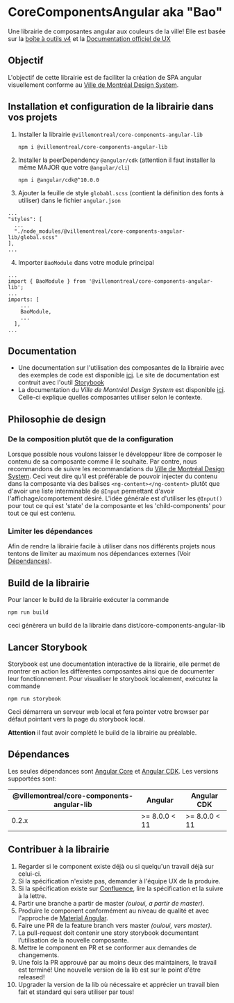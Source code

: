 # CoreComponentsAngular aka "Bao"

Une librairie de composantes angular aux couleurs de la ville! Elle est basée sur la [boîte à outils v4](https://services.montreal.ca/boite-outils4/) et la [Documentation officiel de UX](https://zeroheight.com/575tugn0n/p/139208-ville-de-montral-design-system)

## Objectif
L'objectif de cette librairie est de faciliter la création de SPA angular visuellement conforme au [Ville de Montréal Design System](https://zeroheight.com/575tugn0n/p/139208-ville-de-montral-design-system).

## Installation et configuration de la librairie dans vos projets
1. Installer la librairie `@villemontreal/core-components-angular-lib`

   `npm i @villemontreal/core-components-angular-lib`

2. Installer la peerDependency `@angular/cdk` (attention il faut installer la même MAJOR que votre `@angular/cli`)

   `npm i @angular/cdk@^10.0.0`


3. Ajouter la feuille de style `globabl.scss` (contient la définition des fonts à utiliser) dans le fichier `angular.json`
``` 
...
"styles": [
  ...
  "./node_modules/@villemontreal/core-components-angular-lib/global.scss"
],
...
```
4. Importer `BaoModule` dans votre module principal
```
...
import { BaoModule } from '@villemontreal/core-components-angular-lib';
...
imports: [
    ...
    BaoModule,
    ...
  ],
...
```

## Documentation
* Une documentation sur l'utilisation des composantes de la librairie avec des exemples de code est disponible [ici](https://services.interne.montreal.ca/bao-storybook). Le site de documentation est contruit avec l'outil [Storybook](https://storybook.js.org/)
* La documentation du *Ville de Montréal Design System* est disponible [ici](https://zeroheight.com/575tugn0n/p/139208-ville-de-montral-design-system). Celle-ci explique quelles composantes utiliser selon le contexte.

## Philosophie de design
### De la composition plutôt que de la configuration
Lorsque possible nous voulons laisser le développeur libre de composer le contenu de sa composante comme il le souhaite. 
Par contre, nous recommandons de suivre les recommandations du [Ville de Montréal Design System](https://zeroheight.com/575tugn0n/p/139208-ville-de-montral-design-system). 
Ceci veut dire qu'il est préférable de pouvoir injecter du contenu dans la composante via des balises `<ng-content></ng-content>` plutôt que d'avoir une liste interminable de `@Input` permettant d'avoir l'affichage/comportement désiré.
L'idée générale est d'utiliser les `@Input()` pour tout ce qui est 'state' de la composante et les 'child-components' pour tout ce qui est contenu.

### Limiter les dépendances
Afin de rendre la librairie facile à utiliser dans nos différents projets nous tentons de limiter au maximum nos dépendances externes (Voir [Dépendances](#dependances)).

## Build de la librairie
Pour lancer le build de la librairie exécuter la commande 

`npm run build` 

ceci génèrera un build de la librairie dans dist/core-components-angular-lib

## Lancer Storybook
Storybook est une documentation interactive de la librairie, elle permet de montrer en action les diffèrentes composantes ainsi que de documenter leur fonctionnement. Pour visualiser le storybook localement, exécutez la commande 

`npm run storybook`

Ceci démarrera un serveur web local et fera pointer votre browser par défaut pointant vers la page du storybook local.

**Attention** il faut avoir complété le build de la librairie au préalable.

## Dépendances

Les seules dépendances sont [Angular Core](https://angular.io) et [Angular CDK](https://material.angular.io/cdk/categories).
Les versions supportées sont:

| @villemontreal/core-components-angular-lib | Angular | Angular CDK |
|-|-|-|
| 0.2.x | >= 8.0.0 < 11 | >= 8.0.0 < 11 |

## Contribuer à la librairie

1. Regarder si le component existe déjà ou si quelqu'un travail déjà sur celui-ci.
2. Si la spécification n'existe pas, demander à l'équipe UX de la produire.
3. Si la spécification existe sur [Confluence](https://confluence.montreal.ca/pages/viewpage.action?pageId=121599367), lire la spécification et la suivre à la lettre.
4. Partir une branche a partir de master *(ouioui, a partir de master)*.
5. Produire le component conformément au niveau de qualité et avec l'approche de [Material Angular](https://material.angular.io/).
6. Faire une PR de la feature branch vers master *(ouioui, vers master)*.
7. La pull-request doit contenir une story storybook documentant l’utilisation de la nouvelle composante.
8. Mettre le component en PR et se conformer aux demandes de changements.
9. Une fois la PR approuvé par au moins deux des maintainers, le travail est terminé! Une nouvelle version de la lib est sur le point d'être released!
10. Upgrader la version de la lib où nécessaire et apprécier un travail bien fait et standard qui sera utiliser par tous!
